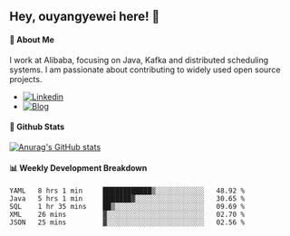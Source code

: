 ## Hey, ouyangyewei here! :wave:

#### :rocket: About Me
I work at Alibaba, focusing on Java, Kafka and distributed scheduling systems. I am passionate about contributing to widely used open source projects.

- [![Linkedin](https://img.shields.io/badge/LinkedIn-ouyangyewei-blue)](https://www.linkedin.com/in/ouyangyewei/)
- [![Blog](https://img.shields.io/badge/Blog-yeweiouyang-orange)](https://blog.csdn.net/yeweiouyang)

#### :star2: Github Stats
[![Anurag's GitHub stats](https://github-readme-stats.vercel.app/api?username=ouyangyewei&show_icons=true&cache_seconds=3600&theme=tokyonight)](https://github.com/anuraghazra/github-readme-stats)

#### :bar_chart: Weekly Development Breakdown
<!--START_SECTION:waka-->
```text
YAML   8 hrs 1 min     ████████████▒░░░░░░░░░░░░   48.92 % 
Java   5 hrs 1 min     ███████▓░░░░░░░░░░░░░░░░░   30.65 % 
SQL    1 hr 35 mins    ██▒░░░░░░░░░░░░░░░░░░░░░░   09.69 % 
XML    26 mins         ▓░░░░░░░░░░░░░░░░░░░░░░░░   02.70 % 
JSON   25 mins         ▓░░░░░░░░░░░░░░░░░░░░░░░░   02.56 % 
```
<!--END_SECTION:waka-->
